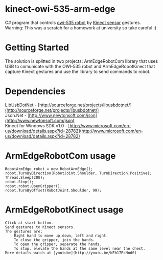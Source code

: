 # kinect-owi-535-arm-edge
C# program that controls [owi-535 robot](http://www.owirobots.com/store/catalog/robotic-arm-kits-and-accessories/owi-535pc-robotic-arm-kit-with-usb-pc-interface-138.html) by [Kinect sensor]((http://www.xbox.com/en-US/xbox-360/accessories/kinect)) gestures. Warning: This was a scratch for a homework at university so take careful :)

# Getting Started

The solution is splitted in two projects: ArmEdgeRobotCom library that uses USB to comunicate with the OWI-535 robot and ArmEdgeRobotKinect that capture Kinect gestures and use the library to send commands to robot.

# Dependencies

LibUsbDotNet - [http://sourceforge.net/projects/libusbdotnet/](http://sourceforge.net/projects/libusbdotnet/)<br/>
Json.Net - [http://www.newtonsoft.com/json](http://www.newtonsoft.com/json)<br/>
Kinect for Windows SDK v1.0 - [http://www.microsoft.com/en-us/download/details.aspx?id=28782](http://www.microsoft.com/en-us/download/details.aspx?id=28782)

# ArmEdgeRobotCom usage
    RobotArmEdge robot = new RobotArmEdge();
    robot.TurnByDirection(RobotJoint.Shoulder, TurnDirection.Positive);
    Thread.Sleep(200);
    robot.Stop();
    robot.robot.OpenGripper();
    robot.TurnByOffset(RobotJoint.Shoulder, 90);
    
# ArmEdgeRobotKinect usage
    Click at start button.
    Send gestures to Kinect sensors.
    The gestures are:
        Right hand to move up,down, left and right.
        To close the gripper, join the hands.
        To open the gripper, separate the hands.
        To stop, elevate the hands at the same level near the chest.
    More details watch at [youtube](http://youtu.be/NEh17PsNnd0)
